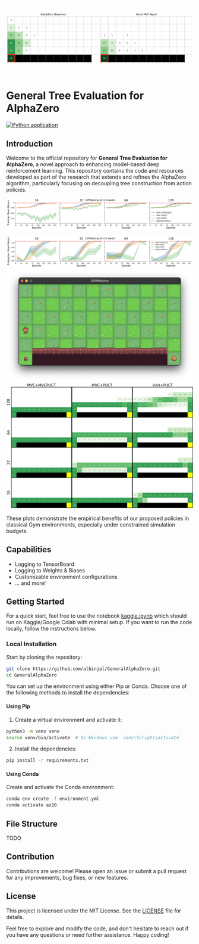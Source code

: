 
<p align="center">
  <img src="assets/AlphaZero.gif" alt="AlphaZero Gameplay Gif" width="49%"/>
  <img src="assets/NovelMVCAgent.gif" alt="Novel MVC Agent Gif" width="49%"/>
</p>

# General Tree Evaluation for AlphaZero
[![Python application](https://github.com/albinjal/GeneralAlphaZero/actions/workflows/python-app.yml/badge.svg)](https://github.com/albinjal/GeneralAlphaZero/actions/workflows/python-app.yml)


## Introduction
Welcome to the official repository for **General Tree Evaluation for AlphaZero**, a novel approach to enhancing model-based deep reinforcement learning. This repository contains the code and resources developed as part of the research that extends and refines the AlphaZero algorithm, particularly focusing on decoupling tree construction from action policies.


![Performance Comparison](assets/CliffWalking-v0_Self_Play_Mean_Discounted_Return.svg)

![Algorithm Efficiency](assets/CliffWalking-v0_Evaluation_Mean_Discounted_Returns.svg)
![cliffwalk](assets/env_picture.png)
![Project Overview](assets/CliffWalking-vo_Evaluation_Density.svg)


These plots demonstrate the empirical benefits of our proposed policies in classical Gym environments, especially under constrained simulation budgets.

## Capabilities
- Logging to TensorBoard
- Logging to Weights & Biases
- Customizable environment configurations
- ... and more!
## Getting Started
For a quick start, feel free to use the notebook [kaggle.ipynb](kaggle.ipynb) which should run on Kaggle/Google Colab with minimal setup. If you want to run the code locally, follow the instructions below.

### Local Installation
Start by cloning the repository:
```bash
git clone https://github.com/albinjal/GeneralAlphaZero.git
cd GeneralAlphaZero
```

You can set up the environment using either Pip or Conda. Choose one of the following methods to install the dependencies:

#### Using Pip

1. Create a virtual environment and activate it:
```bash
python3 -m venv venv
source venv/bin/activate  # On Windows use `venv\Scripts\activate`
```
2. Install the dependencies:
```bash
pip install -r requirements.txt
```

#### Using Conda
Create and activate the Conda environment:
```bash
conda env create -f environment.yml
conda activate az10
```


## File Structure
TODO

## Contribution
Contributions are welcome! Please open an issue or submit a pull request for any improvements, bug fixes, or new features.

## License
This project is licensed under the MIT License. See the [LICENSE](LICENSE) file for details.

Feel free to explore and modify the code, and don't hesitate to reach out if you have any questions or need further assistance. Happy coding!
